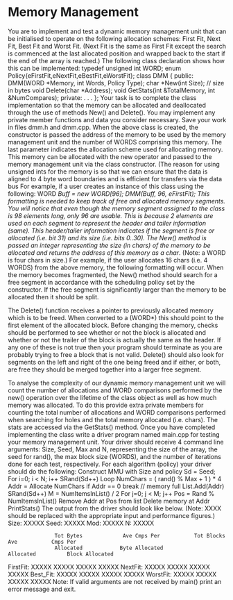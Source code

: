 Memory Management
================

You are to implement and test a dynamic memory management unit that can be initialised to operate on the following allocation schemes: First Fit, Next Fit, Best Fit and Worst Fit. (Next Fit is the same as First Fit except the search is commenced at the last allocated position and wrapped back to the start if the end of the array is reached.)
The following class declaration shows how this can be implemented:
typedef unsigned int WORD;
enum Policy{eFirstFit,eNextFit,eBestFit,eWorstFit};
class DMM
{
public:
DMM(WORD *Memory, int Words, Policy Type);
char *New(int Size); // size in bytes
void Delete(char *Address);
void GetStats(int &TotalMemory, int &NumCompares);
private:
. . .
};
Your task is to complete the class implementation so that the memory can be allocated and deallocated through the use of methods New() and Delete(). You may implement any private member functions and data you consider necessary. Save your
work in files dmm.h and dmm.cpp.
When the above class is created, the constructor is passed the address of the memory to be used by the memory management unit and the number of WORDS comprising this memory. The last parameter indicates the allocation scheme used for allocating memory. This memory can be allocated with the new operator and passed to the memory management unit via the class constructor. (The reason for using unsigned ints for the memory is so that we can ensure that the data is aligned to 4 byte word boundaries and is efficient for transfers via the data bus
For example, if a user creates an instance of this class using the following:
WORD *Buff = new WORD[96];
DMM(Buff, 96, eFirstFit);
This formatting is needed to keep track of free and allocated memory segments. You will notice that even though the memory segment assigned to the class is 98 elements long, only 96 are usable. This is because 2 elements are used on each segment to represent the header and tailer information (same). This header/tailer information indicates if the
segment is free or allocated (i.e. bit 31) and its size (i.e. bits 0..30).
The New() method is passed an integer representing the size (in chars) of the memory to be allocated and returns the address of this memory as a char*. (Note: a WORD is four chars in size.) For example, if the user allocates 16 chars (i.e. 4 WORDS) from the above memory, the following formatting will occur.
When the memory becomes fragmented, the New() method should search for a free segment in accordance with the scheduling policy set by the constructor. If the free segment is significantly larger than the memory to be allocated then it should be split.

The Delete() function receives a pointer to previously allocated memory which is to be freed. When converted to a (WORD*) this should point to the first element of the allocated block. Before changing the memory, checks should be performed to see whether or not the block is allocated and whether or not the trailer of the block is actually the same as
the header. If any one of these is not true then your program should terminate as you are probably trying to free a block that is not valid. Delete() should also look for segments on the left and right of the one being freed and if either, or both, are free they should be merged together into a larger free segment.

To analyse the complexity of our dynamic memory management unit we will count the number of allocations and WORD comparisons performed by the new() operation over the lifetime of the class object as well as how much memory was allocated. To do this provide extra private members for counting the total number of allocations and WORD comparisons performed when searching for holes and the total memory allocated (i.e. chars). The stats are accessed via the GetStats() method.
Once you have completed implementing the class write a driver program named main.cpp for testing your memory management unit. Your driver should receive 4 command line arguments: Size, Seed, Max and N, representing the size of the array, the seed for rand(), the max block size (WORDS), and the number of iterations done for each test, respectively. For each algorithm (policy) your driver should do the following:
Construct MMU with Size and policy
Sd = Seed;
For i=0; i < N; i++
          SRand(Sd++)
          Loop
                      NumChars = ( rand() % Max + 1 ) * 4
                      Addr = Allocate NumChars
                      if Addr == 0 break // memory full
                      List.Add(Addr)
          SRand(Sd++)
          M = NumItemsInList() / 2
          For j=0; j < M; j++
                      Pos = Rand % NumItemsInList()
                      Remove Addr at Pos from list
                      Delete memory at Addr
PrintStats()
The output from the driver should look like below. (Note: XXXX should be replaced with the appropriate input and performance figures.)
Size: XXXXX Seed: XXXXX Mod: XXXXX N: XXXXX

                   Tot Bytes             Ave Cmps Per           Tot Blocks Ave           Cmps Per
                   Allocated            Byte Allocated                Allocated          Block Allocated
FirstFit:          XXXXX                    XXXXX                        XXXXX                  XXXXX
NextFit:         XXXXX                    XXXXX                        XXXXX                  XXXXX
Best_Fit:         XXXXX                   XXXXX                        XXXXX                  XXXXX
WorstFit:        XXXXX                   XXXXX                        XXXXX                  XXXXX
Note: If valid arguments are not received by main() print an error message and exit.
